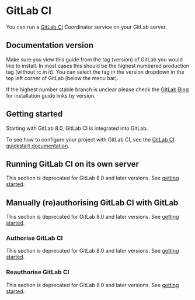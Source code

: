 # GitLab CI

You can run a [GitLab CI](https://about.gitlab.com/gitlab-ci/) Coordinator
service on your GitLab server.

## Documentation version

Make sure you view this guide from the tag (version) of GitLab you would like
to install. In most cases this should be the highest numbered production tag
(without rc in it). You can select the tag in the version dropdown in the top
left corner of GitLab (below the menu bar).

If the highest number stable branch is unclear please check the
[GitLab Blog](https://about.gitlab.com/blog/) for installation guide links by
version.

## Getting started

Starting with GitLab 8.0, GitLab CI is integrated into GitLab.

To see how to configure your project with GitLab CI, see the [GitLab CI quickstart documentation](https://docs.gitlab.com/ce/ci/quick_start/README.html).

## Running GitLab CI on its own server

This section is deprecated for GitLab 8.0 and later versions.
See [getting started](#getting-started).

## Manually (re)authorising GitLab CI with GitLab

This section is deprecated for GitLab 8.0 and later versions.
See [getting started](#getting-started).

### Authorise GitLab CI

This section is deprecated for GitLab 8.0 and later versions.
See [getting started](#getting-started).

### Reauthorise GitLab CI

This section is deprecated for GitLab 8.0 and later versions.
See [getting started](#getting-started).
